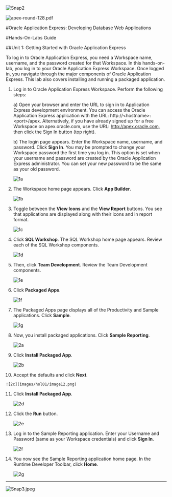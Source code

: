 ![Snap2](images/hol01/image1.png)

![apex-round-128.pdf](images/hol01/image2.jpeg)


#Oracle Application Express: Developing Database Web Applications

#Hands-On-Labs Guide

##Unit 1: Getting Started with Oracle Application Express

To log in to Oracle Application Express, you need a Workspace name, username, and the password created for that Workspace. In this hands-on-lab, you log in to your Oracle Application Express Workspace. Once logged in, you navigate through the major components of Oracle Application Express. This lab also covers installing and running a packaged application.

1.  Log in to Oracle Application Express Workspace. Perform the following steps:
  
    a)  Open your browser and enter the URL to sign in to Application Express development environment. You can access the Oracle Application Express application with the URL: http://&lt;hostname&gt;:&lt;port&gt;/apex. Alternatively, if you have already signed up for a free Workspace on apex.oracle.com, use the URL: <http://apex.oracle.com>, then click the Sign In button (top right).

    b)  The login page appears. Enter the Workspace name, username, and password. Click **Sign In**. You may be prompted to change your Workspace password the first time you log in. This option is set when your username and password are created by the Oracle Application Express administrator. You can set your new password to be the same as your old password.
    
    ![1a](images/hol01/image3.png)

2.  The Workspace home page appears.
    Click **App Builder**.
    
    ![1b](images/hol01/image4.png)

3.  Toggle between the **View Icons** and the **View Report** buttons. You see that applications are displayed along with their icons and in report format.

    ![1c](images/hol01/image5.png)

4.  Click **SQL Workshop**.
    The SQL Workshop home page appears. Review each of the SQL Workshop components.

    ![1d](images/hol01/image6.png)

5.  Then, click **Team Development**.
    Review the Team Development components.

    ![1e](images/hol01/image7.png)

6.  Click **Packaged Apps**.

    ![1f](images/hol01/image8.png)

7.  The Packaged Apps page displays all of the Productivity and Sample applications.
    Click **Sample**.

    ![1g](images/hol01/image9.png)

8.  Now, you install packaged applications.
    Click **Sample Reporting**.

    ![2a](images/hol01/image10.png)

9.  Click **Install Packaged App**.

    ![2b](images/hol01/image11.png)

10.  Accept the defaults and click **Next**.

    ![2c](images/hol01/image12.png)

11. Click **Install Packaged App**.

    ![2d](images/hol01/image13.png)

12. Click the **Run** button.

    ![2e](images/hol01/image14.png)

13. Log in to the Sample Reporting application. Enter your Username and Password (same as your Workspace credentials) and click **Sign In**.

    ![2f](images/hol01/image15.png)

14. You now see the Sample Reporting application home page.
    In the Runtime Developer Toolbar, click **Home**.

    ![2g](images/hol01/image16.png)

----------

![Snap3.jpeg](images/hol01/image17.png)
